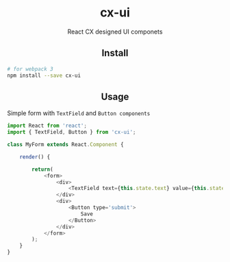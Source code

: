 <div align='center'>
    <h1>
        cx-ui
    </h1>
    <p>
        React CX designed UI componets
    </p>
</div>

<h2 align='center'>Install</h2>

```bash
# for webpack 3
npm install --save cx-ui
```

<h2 align='center'>Usage</h2>

Simple form with `TextField` and `Button components`

```js
import React from 'react';
import { TextField, Button } from 'cx-ui';

class MyForm extends React.Component {

    render() {

        return(
            <form>
                <div>
                    <TextField text={this.state.text} value={this.state.value} />
                </div>
                <div>
                    <Button type='submit'>
                        Save
                    </Button>
                </div>
            </form>
        );
    }
}
```
